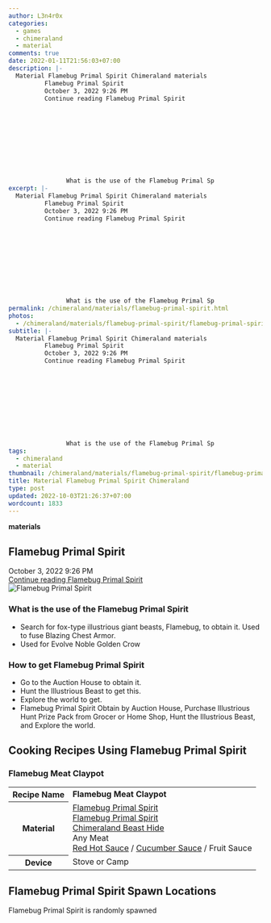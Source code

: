 ```yaml
---
author: L3n4r0x
categories:
  - games
  - chimeraland
  - material
comments: true
date: 2022-01-11T21:56:03+07:00
description: |-
  Material Flamebug Primal Spirit Chimeraland materials
          Flamebug Primal Spirit
          October 3, 2022 9:26 PM
          Continue reading Flamebug Primal Spirit
        
        
          
        
      
      
        
          
            
              
                What is the use of the Flamebug Primal Sp
excerpt: |-
  Material Flamebug Primal Spirit Chimeraland materials
          Flamebug Primal Spirit
          October 3, 2022 9:26 PM
          Continue reading Flamebug Primal Spirit
        
        
          
        
      
      
        
          
            
              
                What is the use of the Flamebug Primal Sp
permalink: /chimeraland/materials/flamebug-primal-spirit.html
photos:
  - /chimeraland/materials/flamebug-primal-spirit/flamebug-primal-spirit.webp
subtitle: |-
  Material Flamebug Primal Spirit Chimeraland materials
          Flamebug Primal Spirit
          October 3, 2022 9:26 PM
          Continue reading Flamebug Primal Spirit
        
        
          
        
      
      
        
          
            
              
                What is the use of the Flamebug Primal Sp
tags:
  - chimeraland
  - material
thumbnail: /chimeraland/materials/flamebug-primal-spirit/flamebug-primal-spirit.webp
title: Material Flamebug Primal Spirit Chimeraland
type: post
updated: 2022-10-03T21:26:37+07:00
wordcount: 1833
---
```


<link
  rel="stylesheet"
  href="https://rawcdn.githack.com/dimaslanjaka/Web-Manajemen/870a349/css/bootstrap-5-3-0-alpha3-wrapper.css"
/>
<section id="bootstrap-wrapper">
  <div data-bs-theme="dark">
    <div
      class="row g-0 border rounded overflow-hidden flex-md-row mb-4 shadow-sm position-relative bg-dark text-light"
    >
      <div class="col p-4 d-flex flex-column position-static">
        <strong class="d-inline-block mb-2 text-success">materials</strong>
        <h2 class="mb-0">Flamebug Primal Spirit</h2>
        <div class="mb-1 text-muted">October 3, 2022 9:26 PM</div>
        <a
          href="/chimeraland/materials/flamebug-primal-spirit.html"
          class="stretched-link d-none text-primary"
          >Continue reading Flamebug Primal Spirit</a
        >
      </div>
      <div class="col-auto d-none d-md-block d-lg-block">
        <img
          src="https://www.webmanajemen.com/chimeraland/materials/flamebug-primal-spirit/flamebug-primal-spirit.webp"
          alt="Flamebug Primal Spirit"
        />
      </div>
    </div>
    <div class="row">
      <div class="col-lg-6 col-12 mb-2">
        <div class="card">
          <div class="card-body">
            <h3 class="card-title">
              What is the use of the Flamebug Primal Spirit
            </h3>
            <div class="card-text">
              <ul>
                <li>
                  Search for fox-type illustrious giant beasts, Flamebug, to
                  obtain it. Used to fuse Blazing Chest Armor.
                </li>
                <li>Used for Evolve Noble Golden Crow</li>
              </ul>
            </div>
          </div>
        </div>
      </div>
      <div class="col-lg-6 col-12 mb-2">
        <div class="card">
          <div class="card-body">
            <h3 class="card-title">How to get Flamebug Primal Spirit</h3>
            <div class="card-text">
              <ul>
                <li>Go to the Auction House to obtain it.</li>
                <li>Hunt the Illustrious Beast to get this.</li>
                <li>Explore the world to get.</li>
                <li>
                  Flamebug Primal Spirit Obtain by Auction House, Purchase
                  Illustrious Hunt Prize Pack from Grocer or Home Shop, Hunt the
                  Illustrious Beast, and Explore the world.
                </li>
              </ul>
            </div>
          </div>
        </div>
      </div>
      <div class="col-12 mb-2">
        <h2 id="cookable">Cooking Recipes Using Flamebug Primal Spirit</h2>
        <div id="recipe-flamebug-meat-claypot">
          <h3 id="item-flamebug-meat-claypot">Flamebug Meat Claypot</h3>
          <div class="mb-2">
            <table class="table">
              <tr>
                <th>Recipe Name</th>
                <td><b>Flamebug Meat Claypot</b></td>
              </tr>
              <tr>
                <th>Material</th>
                <td>
                  <a
                    class="text-decoration-none text-primary"
                    href="/chimeraland/materials/flamebug-primal-spirit.html"
                    >Flamebug Primal Spirit</a
                  ><br /><a
                    class="text-decoration-none text-primary"
                    href="/chimeraland/materials/flamebug-primal-spirit.html"
                    >Flamebug Primal Spirit</a
                  ><br /><a
                    class="text-decoration-none text-primary"
                    href="/chimeraland/materials/chimeraland-beast-hide.html"
                    >Chimeraland Beast Hide</a
                  ><br />Any Meat<br /><a
                    class="text-decoration-none text-primary"
                    href="/chimeraland/recipes/red-hot-sauce.html"
                    >Red Hot Sauce</a
                  ><span> / </span
                  ><a
                    class="text-decoration-none text-primary"
                    href="/chimeraland/recipes/cucumber-sauce.html"
                    >Cucumber Sauce</a
                  ><span> / </span>Fruit Sauce
                </td>
              </tr>
              <tr>
                <th>Device</th>
                <td>Stove or Camp</td>
              </tr>
            </table>
          </div>
        </div>
      </div>
      <div class="col-12 mb-2">
        <h2>Flamebug Primal Spirit Spawn Locations</h2>
        <p>Flamebug Primal Spirit is randomly spawned</p>
      </div>
    </div>
  </div>
</section>